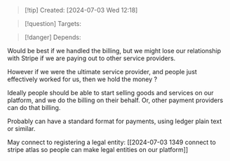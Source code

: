 
>[!tip] Created: [2024-07-03 Wed 12:18]

>[!question] Targets: 

>[!danger] Depends: 

Would be best if we handled the billing, but we might lose our relationship with Stripe if we are paying out to other service providers.

However if we were the ultimate service provider, and people just effectively worked for us, then we hold the money ?

Ideally people should be able to start selling goods and services on our platform, and we do the billing on their behalf.  Or, other payment providers can do that billing.

Probably can have a standard format for payments, using ledger plain text or similar.

May connect to registering a legal entity: [[2024-07-03 1349 connect to stripe atlas so people can make legal entities on our platform]]

